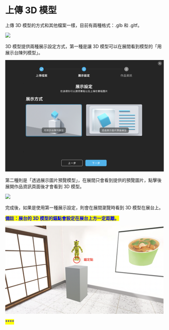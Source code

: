 # 上傳 3D 模型

上傳 3D 模型的方式和其他檔案一樣，目前有兩種格式：.glb 和 .gltf。

![](https://lh5.googleusercontent.com/-vzPm-v9TjbY5dD84\_V435e6N6WByLrNSdnJpFydj7h-iTYME2CGheq2LN\_WDIeDgr97rYZiDGWNmKgmZjnYFfSezsXNCjAf7wjbztztfNSqWsiOfm8q5nvDarv9ktz38A)

3D 模型提供兩種展示設定方式，第一種是讓 3D 模型可以在展間看到模型的「用展示台陳列模型」。

![](<../../../.gitbook/assets/截圖 2022-04-07 下午10.22.34.png>)

第二種則是「透過展示圖片預覽模型」，在展間只會看到提供的預覽圖片，點擊後展開作品資訊頁面後才會看到 3D 模型。

![](https://lh3.googleusercontent.com/djlzcfcPxOBZhO-4UpEz2ZI70hGpBCQEPCxhJAlVWlozUxKvqPNdeRYuVulhTeKwSZ3rAiXPJC8zguMUjG5X9YtCVr5GjsAHvFKsyNYt0GviRUGJPbMf3CkjoufQnf8-UQ)

完成後，如果是使用第一種展示設定，則會在展間瀏覽時看到 3D 模型在展台上。

<mark style="color:blue;">**備註：展台的 3D 模型的錨點會設定在展台上方一定距離。**</mark>

![](<../../../.gitbook/assets/截圖 2022-04-08 下午1.26.02.png>)

<mark style="color:blue;">****</mark>
